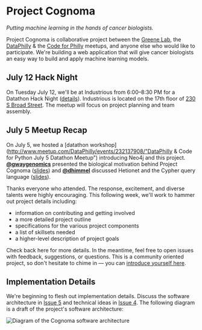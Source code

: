# Project Cognoma

_Putting machine learning in the hands of cancer biologists._

Project Cognoma is collaborative project between the [Greene Lab](http://www.greenelab.com/), the [DataPhilly](http://www.meetup.com/DataPhilly/) & the [Code for Philly](https://codeforphilly.org/) meetups, and anyone else who would like to participate. We're building a web application that will give cancer biologists an easy way to build and apply machine learning models.

## July 12 Hack Night

On Tuesday July 12, we'll be at Industrious from 6:00–8:30 PM for a Datathon Hack Night ([details](https://www.meetup.com/DataPhilly/events/232470548/ "Datathon Hack Night")). Industrious is located on the 17th floor of [230 S Broad Street](https://goo.gl/maps/Anoo4SUE9At "Industrious on Google Maps"). The meetup will focus on project planning and team assembly.

## July 5 Meetup Recap

On July 5, we hosted a [datathon workshop](http://www.meetup.com/DataPhilly/events/232137908/"DataPhilly & Code for Python July 5 Datathon Meetup") introducing Neo4j and this project. [**@gwaygenomics**](https://github.com/gwaygenomics "Greg Way on GitHub") presented the biological motivation behind Project Cognoma ([slides](https://www.dropbox.com/s/4btewka0icgse4f/DatathonWorkshop_5July2016_Final.pptx?dl=0)) and [**@dhimmel**](https://github.com/dhimmel "Daniel Himmelstein on GitHub") discussed Hetionet and the Cypher query language ([slides](http://slides.com/dhimmel/datathon)).

Thanks everyone who attended. The response, excitement, and diverse talents were highly encouraging. This following week, we'll work to hammer out project details including:

+ information on contributing and getting involved
+ a more detailed project outline
+ specifications for the various project components
+ a list of skillsets needed
+ a higher-level description of project goals

Check back here for more details. In the meantime, feel free to open issues with feedback, suggestions, or questions. This is a community oriented project, so don't hesitate to chime in — you can [introduce yourself here](https://github.com/cognoma/cognoma/issues/2 "Issue #2: Introduce yourself here to get involved").

## Implementation Details

We're beginning to flesh out implementation details. Discuss the software architecture in [Issue 5](https://github.com/cognoma/cognoma/issues/5 "Issue #5: Designing the software architecture for Project Cognoma") and technical ideas in [Issue 4](https://github.com/cognoma/cognoma/issues/4 "Issue #4: Technical Ideas"). The following diagram is a draft of the project's software architecture:

![Diagram of the Cognoma software architecture](components.png?raw=true)
